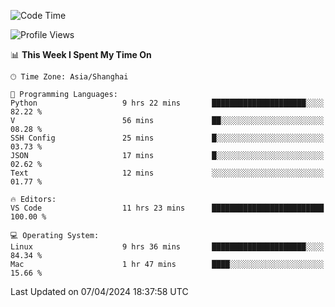 <!--START_SECTION:waka-->
![Code Time](http://img.shields.io/badge/Code%20Time-387%20hrs%209%20mins-blue)

![Profile Views](http://img.shields.io/badge/Profile%20Views-2-blue)

📊 **This Week I Spent My Time On** 

```text
🕑︎ Time Zone: Asia/Shanghai

💬 Programming Languages: 
Python                   9 hrs 22 mins       █████████████████████░░░░   82.22 % 
V                        56 mins             ██░░░░░░░░░░░░░░░░░░░░░░░   08.28 % 
SSH Config               25 mins             █░░░░░░░░░░░░░░░░░░░░░░░░   03.73 % 
JSON                     17 mins             █░░░░░░░░░░░░░░░░░░░░░░░░   02.62 % 
Text                     12 mins             ░░░░░░░░░░░░░░░░░░░░░░░░░   01.77 % 

🔥 Editors: 
VS Code                  11 hrs 23 mins      █████████████████████████   100.00 % 

💻 Operating System: 
Linux                    9 hrs 36 mins       █████████████████████░░░░   84.34 % 
Mac                      1 hr 47 mins        ████░░░░░░░░░░░░░░░░░░░░░   15.66 % 
```


 Last Updated on 07/04/2024 18:37:58 UTC
<!--END_SECTION:waka-->
